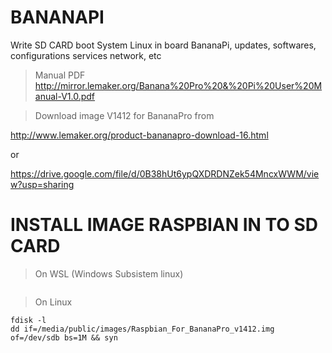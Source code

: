 # BANANAPI
Write SD CARD boot System Linux in board BananaPi, updates, softwares, configurations services network, etc

> Manual PDF
http://mirror.lemaker.org/Banana%20Pro%20&%20Pi%20User%20Manual-V1.0.pdf

> Download image V1412 for BananaPro from 

http://www.lemaker.org/product-bananapro-download-16.html

or

https://drive.google.com/file/d/0B38hUt6ypQXDRDNZek54MncxWWM/view?usp=sharing

# INSTALL IMAGE RASPBIAN IN TO SD CARD

> On WSL (Windows Subsistem linux)
```

```

> On Linux
```
fdisk -l
dd if=/media/public/images/Raspbian_For_BananaPro_v1412.img of=/dev/sdb bs=1M && syn

```




